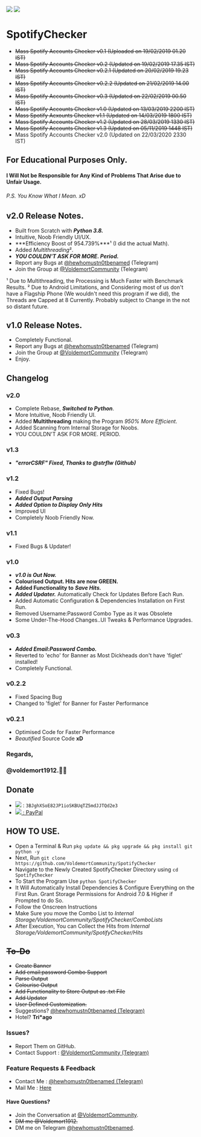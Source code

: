 <a href="https://www.python.org/download/releases/3.0/"><IMG src="https://img.shields.io/pypi/pyversions/3.svg?label=Python&logo=python"></a>
<a href="https://t.me/VoldemortCommunity"><img src="https://img.shields.io/badge/Telegram-Group-blue.svg?logo=Telegram"></a>

# SpotifyChecker
- ~~Mass Spotify Accounts Checker v0.1 (Uploaded on 19/02/2019 01.20 IST)~~
- ~~Mass Spotify Accounts Checker v0.2 (Updated on 19/02/2019 17.35 IST)~~
- ~~Mass Spotify Accounts Checker v0.2.1 (Updated on 20/02/2019 19.23 IST)~~
- ~~Mass Spotify Accounts Checker v0.2.2 (Updated on 21/02/2019 14.00 IST)~~
- ~~Mass Spotify Accounts Checker v0.3 (Updated on 22/02/2019 00.50 IST)~~
- ~~Mass Spotify Accounts Checker v1.0 (Updated on 13/03/2019 2200 IST)~~
- ~~Mass Spotify Acxounts Checker v1.1 (Updated on 14/03/2019 1800 IST)~~
- ~~Mass Spotify Accounts Checker v1.2 (Updated on 28/03/2019 1330 IST)~~
- ~~Mass Spotify Accounts Checker v1.3 (Updated on 05/11/2019 1448 IST)~~
- Mass Spotify Accounts Checker v2.0 (Updated on 22/03/2020 2330 IST)

## For Educational Purposes Only.
#### I Will Not be Responsible for Any Kind of Problems That Arise due to Unfair Usage.
###### P.S. You Know What I Mean. xD

## v2.0 Release Notes.
* Built from Scratch with ***Python 3.8.***
* Intuitive, Noob Friendly UI/UX.
* ***Efficiency Boost of 954.739%***¹ (I did the actual Math).
* Added *Multithreading*².
* ***YOU COULDN'T ASK FOR MORE. Period.***
* Report any Bugs at [@hewhomustn0tbenamed](https://t.me/hewhomustn0tbenamed) (Telegram)
* Join the Group at [@VoldemortCommunity](https://t.me/VoldemortCommunity) (Telegram)


¹ Due to Multithreading, the Processing is Much Faster with Benchmark Results.
² Due to Android Limitations, and Considering most of us don't have a Flagship Phone (We wouldn't need this program if we did),  the Threads are Capped at 8 Currently. Probably subject to Change in the not so distant future.

## v1.0 Release Notes.
* Completely Functional.
* Report any Bugs at [@hewhomustn0tbenamed](https://t.me/hewhomustn0tbenamed) (Telegram)
* Join the Group at [@VoldemortCommunity](https://t.me/VoldemortCommunity) (Telegram)
* Enjoy.

## Changelog


### v2.0

* Complete Rebase, ***Switched to Python***.
* More Intuitive, Noob Friendly UI.
* Added __Multithreading__ making the Program *950% More Efficient*.
* Added Scanning from Internal Storage for Noobs.
* YOU COULDN'T ASK FOR MORE. PERIOD.

### v1.3
* ***"errorCSRF" Fixed, Thanks to @strflw (Github)***

### v1.2
* Fixed Bugs!
* ***Added Output Parsing***
* ***Added Option to Display Only Hits***
* Improved UI
* Completely Noob Friendly Now.

### v1.1
* Fixed Bugs & Updater!

### v1.0
* ***v1.0 is Out Now.***
* **Colourised Output. Hits are now GREEN.**
* **Added Functionality to** ***Save Hits.***
* ***Added Updater.*** Automatically Check for Updates Before Each Run.
* Added Automatic Configuration & Dependencies Installation on First Run.
* Removed Username:Password Combo Type as it was Obsolete
* Some Under-The-Hood Changes..UI Tweaks & Performance Upgrades.

### v0.3
* ***Added Email:Password Combo.***
* Reverted to 'echo' for Banner as Most Dickheads don't have 'figlet' installed!
* Completely Functional.

### v0.2.2
* Fixed Spacing Bug
* Changed to 'figlet' for Banner for Faster Performance

### v0.2.1
* Optimised Code for Faster Performance
* _Beautified_ Source Code __xD__


### Regards,
### @voldemort1912.🖖🏻

## Donate

- <img src="https://img.shields.io/badge/Donate-BTC-brightgreen.svg?logo=Bitcoin"> : `3BJghXSoE82JP1ioSKBUqTZ5mdJJTQd2e3`
- [<img src="https://img.shields.io/badge/PayPal-Donate-blue.svg?logo=PayPal"> : PayPal](https://paypal.me/Voldemort1912)

## HOW TO USE.
* Open a Terminal & Run `pkg update && pkg upgrade && pkg install git python -y`
* Next, Run `git clone https://github.com/VoldemortCommunity/SpotifyChecker`
* Navigate to the Newly Created SpotifyChecker Directory using `cd SpotifyChecker`
* To Start the Program Use `python SpotifyChecker`
* It Will Automatically Install Dependencies & Configure Everything on the First Run. Grant Storage Permissions for Android 7.0 & Higher if Prompted to do So.
* Follow the Onscreen Instructions
* Make Sure you move the Combo List to *Internal Storage/VoldemortCommunity/SpotifyChecker/ComboLists*
* After Execution, You can Collect the Hits from *Internal Storage/VoldemortCommunity/SpotifyChecker/Hits*


## ~~To-Do~~

* ~~Create Banner~~
* ~~Add email:password Combo Support~~
* ~~Parse Output~~
* ~~Colourise Output~~
* ~~Add Functionality to Store Output as .txt File~~
* ~~Add Updater~~
* ~~User Defined Customization.~~
* Suggestions? [@hewhomustn0tbenamed (Telegram)](https://t.me/hewhomustn0tbenamed)
* Hotel? __Tri*ago__

### Issues?

* Report Them on GitHub.
* Contact Support : [@VoldemortCommunity (Telegram)](https://t.me/VoldemortCommunity)

### Feature Requests & Feedback

* Contact Me : [@hewhomustn0tbenamed (Telegram)](https://t.me/hewhomustn0tbenamed)
* Mail Me : [Here](mailto:voldemort9278@gmail.com)

#### Have Questions?

* Join the Conversation at [@VoldemortCommunity](https://t.me/VoldemortCommunity).
* ~~DM me @Voldemort1912.~~
* DM me on Telegram [@hewhomustn0tbenamed](https://t.me/hewhomustn0tbenamed).
